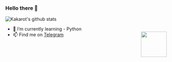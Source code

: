 ### Hello there 👋



![Kakarot's github stats](https://github-readme-stats.vercel.app/api?username=dragsama&show_icons=true&theme=radical&hide_title=true)


- 🌱 I’m currently learning - Python
- 📫 Find me on [Telegram](https://t.me/DragSama) <img src = https://i.pinimg.com/originals/25/d2/54/25d254df236c61306bceb86df5f671f1.gif width = 80 align = "right">

